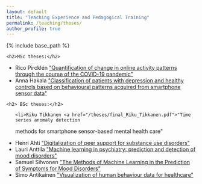 ```yaml
---
layout: default
title: "Teaching Experience and Pedagogical Training"
permalink: /teaching/theses/
author_profile: true
---
```


<style>
    @import url('https://fonts.googleapis.com/css?family=Aladin|Amaranth|Arima+Madurai|Bangers|Bungee+Inline|Cabin+Sketch|Carter+One|Chicle|Damion|Emilys+Candy|Faster+One|Fredericka+the+Great|Frijole|Handlee|Homenaje|IM+Fell+DW+Pica|Jacques+Francois+Shadow|Kalam|Libre+Barcode+128+Text|Love+Ya+Like+A+Sister|Merienda|Mystery+Quest|Oleo+Script|Permanent+Marker|Philosopher|Raleway+Dots|Ranchers|Sail|Saira+Extra+Condensed|Sirin+Stencil|ZCOOL+KuaiLe&display=swap');
</style> 
    
{% include base_path %}

    <h2>MSc theses:</h2>
<ul>
    <li>Rico Pircklén <a href="/theses/Final_eng_2021_rico_pircklen.pdf">"Quantification of change in online activity patterns through the course of the COVID-19 pandemic"</a></li>
    <li>Anna Hakala <a href="/theses/MSc_thesis_Hakala_Anna_2021.pdf">"Classification of patients with depression and healthy controls based on behavioural patterns acquired from smartphone sensor data" </a></li>

        
</ul>

    <h2> BSc theses:</h2>
<ul>

    

    <li>Riku Tikkanen <a href="/theses/final_Riku_Tikkanen.pdf">"Time series anomaly detection
methods for smartphone sensor-based mental health care"</a></li>
    <li>Henri Ahti <a href="/theses/SCI_2021_Ahti_Henri.pdf">"Digitalization of peer support for substance use disorders"</a></li>
    <li>Lauri Anttila <a href="/theses/Final_SCI_2021_Lauri_Anttila.pdf">"Machine learning in psychiatry: prediction and
detection of mood disorders"</a></li>
    <li>Samuel Sihvonen <a href="/theses/BSc_Thesis_Final_Samuel_Sihvonen.pdf">"The Methods of Machine Learning in
the Prediction of Symptoms for Mood Disorders"</a></li>
    <li>Simo Antikainen <a href="/theses/SCI_2018_Simo_Antikainen.pdf">"Visualization of human behaviour data for
healthcare"</a></li>
    
</ul>
